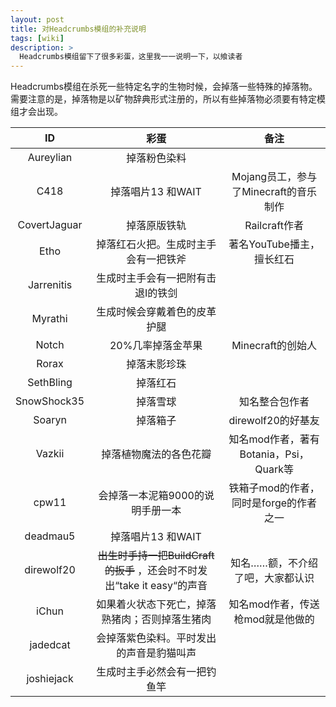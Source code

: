 ```yaml
---
layout: post
title: 对Headcrumbs模组的补充说明
tags: [wiki]
description: >
  Headcrumbs模组留下了很多彩蛋，这里我一一说明一下，以飨读者
---
```


Headcrumbs模组在杀死一些特定名字的生物时候，会掉落一些特殊的掉落物。
需要注意的是，掉落物是以矿物辞典形式注册的，所以有些掉落物必须要有特定模组才会出现。

|      ID      |                    彩蛋                    |              备注              |
| :----------: | :--------------------------------------: | :--------------------------: |
|  Aureylian   |                  掉落粉色染料                  |                              |
|     C418     |               掉落唱片13 和WAIT               |  Mojang员工，参与了Minecraft的音乐制作  |
| CovertJaguar |                  掉落原版铁轨                  |         Railcraft作者          |
|     Etho     |            掉落红石火把。生成时主手会有一把铁斧            |       著名YouTube播主，擅长红石       |
|  Jarrenitis  |            生成时主手会有一把附有击退Ⅰ的铁剑             |                              |
|   Myrathi    |              生成时候会穿戴着色的皮革护腿              |                              |
|    Notch     |                20%几率掉落金苹果                |        Minecraft的创始人         |
|    Rorax     |                  掉落末影珍珠                  |                              |
|  SethBling   |                   掉落红石                   |                              |
| SnowShock35  |                   掉落雪球                   |           知名整合包作者            |
|    Soaryn    |                   掉落箱子                   |            direwolf20的好基友                  |
|    Vazkii    |               掉落植物魔法的各色花瓣                | 知名mod作者，著有Botania，Psi，Quark等 |
|    cpw11     |            会掉落一本泥箱9000的说明手册一本            |   铁箱子mod的作者，同时是forge的作者之一    |
|   deadmau5   |               掉落唱片13 和WAIT               |                              |
|  direwolf20  | ~~出生时手持一把BuildCraft的扳手~~ ，还会时不时发出“take it easy“的声音 |      知名……额，不介绍了吧，大家都认识       |
|    iChun     |         如果着火状态下死亡，掉落熟猪肉；否则掉落生猪肉          |     知名mod作者，传送枪mod就是他做的      |
|   jadedcat   |           会掉落紫色染料。平时发出的声音是豹猫叫声           |                              |
|  joshiejack  |              生成时主手必然会有一把钓鱼竿              |                              |
